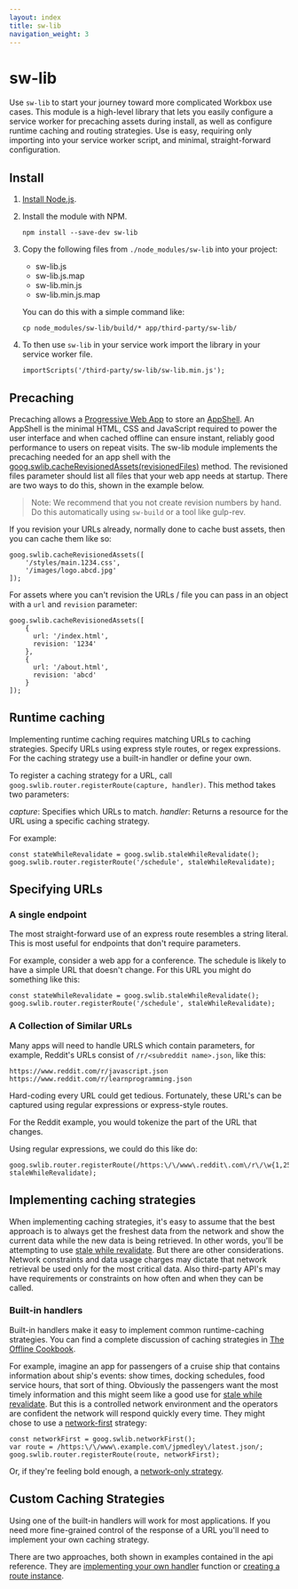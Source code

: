 ```yaml
---
layout: index
title: sw-lib
navigation_weight: 3
---
```


# sw-lib

Use `sw-lib` to start your journey toward more complicated Workbox use cases.
This module is a high-level library that lets you easily configure a service
worker for precaching assets during install, as well as configure runtime
caching and routing strategies. Use is easy, requiring only importing into your
service worker script, and minimal, straight-forward configuration.


## Install
1. [Install Node.js](https://nodejs.org/en/).
1. Install the module with NPM.

   ```
   npm install --save-dev sw-lib
   ```

1. Copy the following files from
`./node_modules/sw-lib` into your project:

   * sw-lib.js
   * sw-lib.js.map
   * sw-lib.min.js
   * sw-lib.min.js.map

   You can do this with a simple command like:

   ```
   cp node_modules/sw-lib/build/* app/third-party/sw-lib/
   ```

1. To then use `sw-lib` in your service work import the library in your service worker file.

   ```
   importScripts('/third-party/sw-lib/sw-lib.min.js');
   ```

## Precaching

Precaching allows a [Progressive Web App](https://developers.google.com/web/progressive-web-apps/) to store an
[AppShell](https://developers.google.com/web/fundamentals/architecture/app-shell).
An AppShell is the minimal HTML, CSS and JavaScript required to power the user
interface and when cached offline can ensure instant, reliably good performance
to users on repeat visits. The sw-lib module implements the precaching needed
for an app shell with the
[goog.swlib.cacheRevisionedAssets(revisionedFiles)](https://googlechrome.github.io/sw-helpers/reference-docs/stable/v0.0.8/module-sw-lib.SWLib.html#cacheRevisionedAssets)
method. The revisioned files parameter should list all files that your web app
needs at startup. There are two ways to do this, shown in the example below.

> Note: We recommend that you not create revision numbers
> by hand. Do this automatically using `sw-build` or a
> tool like gulp-rev.

If you revision your URLs already, normally done to
cache bust assets, then you can cache them like so:

```
goog.swlib.cacheRevisionedAssets([
    '/styles/main.1234.css',
    '/images/logo.abcd.jpg'
]);
```

For assets where you can't revision the URLs / file you
can pass in an object with a `url` and `revision`
parameter:

```
goog.swlib.cacheRevisionedAssets([
    {
      url: '/index.html',
      revision: '1234'
    },
    {
      url: '/about.html',
      revision: 'abcd'
    }
]);
```

## Runtime caching

Implementing runtime caching requires matching URLs to
caching strategies. Specify URLs using express
style routes, or regex expressions. For the caching
strategy use a built-in handler or define your own.

To register a caching strategy for a URL, call
`goog.swlib.router.registerRoute(capture, handler)`. This
method takes two parameters:

*capture*: Specifies which URLs to match.
*handler*: Returns a resource for the URL using a specific caching strategy.

For example:

```
const stateWhileRevalidate = goog.swlib.staleWhileRevalidate();
goog.swlib.router.registerRoute('/schedule', staleWhileRevalidate);
```

## Specifying URLs

### A single endpoint

The most straight-forward use of an express route resembles a string literal.
This is most useful for endpoints that don't require parameters.

For example, consider a web app for a conference. The
schedule is likely to have a simple URL that doesn't
change. For this URL you might do something like this:

```
const stateWhileRevalidate = goog.swlib.staleWhileRevalidate();
goog.swlib.router.registerRoute('/schedule', staleWhileRevalidate);
```

### A Collection of Similar URLs

Many apps will need to handle URLS which contain
parameters, for example, Reddit's URLs consist of
`/r/<subreddit name>.json`, like this:

```
https://www.reddit.com/r/javascript.json
https://www.reddit.com/r/learnprogramming.json
```

Hard-coding every URL could get tedious. Fortunately, these
URL's can be captured using regular expressions or
express-style routes.

For the Reddit example, you would tokenize the part of the
URL that changes.

Using regular expressions, we could do this like do:

```
goog.swlib.router.registerRoute(/https:\/\/www\.reddit\.com\/r\/\w{1,255}\.json/, staleWhileRevalidate);
```

## Implementing caching strategies

When implementing caching strategies, it's easy to assume
that the best approach is to always get the freshest data
from the network and show the current data while the new
data is being retrieved. In other words, you'll be
attempting to use [stale while revalidate](https://developers.google.com/web/fundamentals/instant-and-offline/offline-cookbook/#stale-while-revalidate). But there are other considerations. Network
constraints and data usage charges may dictate that
network retrieval be used only for the most critical data.
Also third-party API's may have requirements or
constraints on how often and when they can be called.

### Built-in handlers

Built-in handlers make it easy to implement common
runtime-caching strategies. You can
find a complete discussion of caching strategies in
[The Offline Cookbook](https://developers.google.com/web/fundamentals/instant-and-offline/offline-cookbook/#cache-falling-back-to-network).

For example, imagine an app for passengers of a cruise
ship that contains information about ship's events:
show times, docking schedules, food service hours, that
sort of thing. Obviously the passengers want the most
timely information and this might seem like a good use for
[stale while revalidate](https://developers.google.com/web/fundamentals/instant-and-offline/offline-cookbook/#stale-while-revalidate). But this is a controlled network
environment and the operators are confident the network
will respond quickly every time. They might chose to use a
[network-first](https://developers.google.com/web/fundamentals/instant-and-offline/offline-cookbook/#network-falling-back-to-cache) strategy:

```
const networkFirst = goog.swlib.networkFirst();
var route = /https:\/\/www\.example.com\/jpmedley\/latest.json/;
goog.swlib.router.registerRoute(route, networkFirst);
```

Or, if they're feeling bold enough, a [network-only strategy](https://developers.google.com/web/fundamentals/instant-and-offline/offline-cookbook/#network-only).

## Custom Caching Strategies

Using one of the built-in handlers will work for most
applications. If you need more fine-grained control of
the response of a URL you'll need to implement your own caching strategy.

There are two approaches, both shown in examples contained in the api reference. They are [implementing your own handler](https://googlechrome.github.io/sw-helpers/reference-docs/stable/latest/module-sw-lib.Router.html#examples) function or [creating a route instance](https://googlechrome.github.io/sw-helpers/reference-docs/stable/latest/module-sw-lib.SWLib.html#Route).
